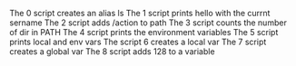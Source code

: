 The 0 script creates an alias ls
The 1 script prints hello with the currnt sername
The 2 script adds /action to path
The 3 script counts the number of dir in PATH
The 4 script prints the environment variables
The 5 script prints local and env vars
The script 6 creates a local var
The 7 script creates a global var
The 8 script adds 128 to a variable
